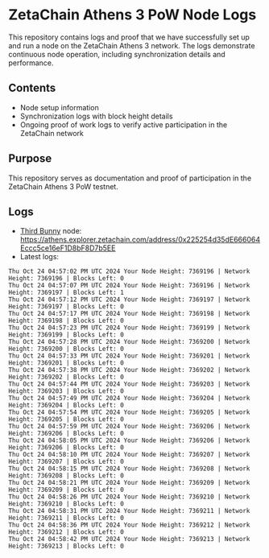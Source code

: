 # ZetaChain Athens 3 PoW Node Logs
This repository contains logs and proof that we have successfully set up and run a node on the ZetaChain Athens 3 network. The logs demonstrate continuous node operation, including synchronization details and performance.

## Contents
- Node setup information
- Synchronization logs with block height details
- Ongoing proof of work logs to verify active participation in the ZetaChain network

## Purpose
This repository serves as documentation and proof of participation in the ZetaChain Athens 3 PoW testnet.

## Logs

- [Third Bunny](https://thirdbunny.xyz/) node: https://athens.explorer.zetachain.com/address/0x225254d35dE666064Eccc5ce16eF1D8bF8D7b5EE
- Latest logs:
```
Thu Oct 24 04:57:02 PM UTC 2024 Your Node Height: 7369196 | Network Height: 7369196 | Blocks Left: 0
Thu Oct 24 04:57:07 PM UTC 2024 Your Node Height: 7369196 | Network Height: 7369197 | Blocks Left: 1
Thu Oct 24 04:57:12 PM UTC 2024 Your Node Height: 7369197 | Network Height: 7369197 | Blocks Left: 0
Thu Oct 24 04:57:17 PM UTC 2024 Your Node Height: 7369198 | Network Height: 7369198 | Blocks Left: 0
Thu Oct 24 04:57:23 PM UTC 2024 Your Node Height: 7369199 | Network Height: 7369199 | Blocks Left: 0
Thu Oct 24 04:57:28 PM UTC 2024 Your Node Height: 7369200 | Network Height: 7369200 | Blocks Left: 0
Thu Oct 24 04:57:33 PM UTC 2024 Your Node Height: 7369201 | Network Height: 7369201 | Blocks Left: 0
Thu Oct 24 04:57:38 PM UTC 2024 Your Node Height: 7369202 | Network Height: 7369202 | Blocks Left: 0
Thu Oct 24 04:57:44 PM UTC 2024 Your Node Height: 7369203 | Network Height: 7369203 | Blocks Left: 0
Thu Oct 24 04:57:49 PM UTC 2024 Your Node Height: 7369204 | Network Height: 7369204 | Blocks Left: 0
Thu Oct 24 04:57:54 PM UTC 2024 Your Node Height: 7369205 | Network Height: 7369205 | Blocks Left: 0
Thu Oct 24 04:57:59 PM UTC 2024 Your Node Height: 7369206 | Network Height: 7369206 | Blocks Left: 0
Thu Oct 24 04:58:05 PM UTC 2024 Your Node Height: 7369206 | Network Height: 7369206 | Blocks Left: 0
Thu Oct 24 04:58:10 PM UTC 2024 Your Node Height: 7369207 | Network Height: 7369207 | Blocks Left: 0
Thu Oct 24 04:58:15 PM UTC 2024 Your Node Height: 7369208 | Network Height: 7369208 | Blocks Left: 0
Thu Oct 24 04:58:21 PM UTC 2024 Your Node Height: 7369209 | Network Height: 7369209 | Blocks Left: 0
Thu Oct 24 04:58:26 PM UTC 2024 Your Node Height: 7369210 | Network Height: 7369210 | Blocks Left: 0
Thu Oct 24 04:58:31 PM UTC 2024 Your Node Height: 7369211 | Network Height: 7369211 | Blocks Left: 0
Thu Oct 24 04:58:36 PM UTC 2024 Your Node Height: 7369212 | Network Height: 7369212 | Blocks Left: 0
Thu Oct 24 04:58:42 PM UTC 2024 Your Node Height: 7369213 | Network Height: 7369213 | Blocks Left: 0
```
